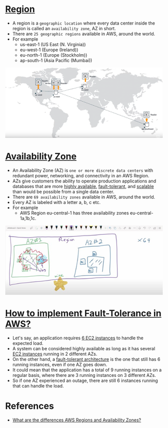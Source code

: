 
# [Region](https://aws.amazon.com/about-aws/global-infrastructure/regions_az/)
- A region is a `geographic location` where every data center inside the region is called an `availability zone`, AZ in short.
- There are `25 geographic regions` available in AWS, around the world.
- For example 
  - us-east-1 (US East (N. Virginia))
  - eu-west-1 (Europe (Ireland))
  - eu-north-1 (Europe (Stockholm))
  - ap-south-1 (Asia Pacific (Mumbai))

![img.png](6_DatabaseServices/AmazonAurora/assests/aurora_global_database_img.png)

# [Availability Zone](https://aws.amazon.com/about-aws/global-infrastructure/regions_az/) 
- An Availability Zone (AZ) is `one or more discrete data centers` with redundant power, networking, and connectivity in an AWS Region. 
- AZs give customers the ability to operate production applications and databases that are more [highly available](../1_HLDDesignComponents/0_SystemGlossaries/HighAvailability.md), [fault-tolerant](../1_HLDDesignComponents/0_SystemGlossaries/FaultTolerance&DisasterRecovery.md), and [scalable](../1_HLDDesignComponents/0_SystemGlossaries/Scalability.md) than would be possible from a single data center.
- There are `69 availability zones` available in AWS, around the world.
- Every AZ is labeled with a letter a, b, c etc.
- For example
  - AWS Region eu-central-1 has three availability zones eu-central-1a,1b,1c.

![img.png](9_OtherServices/assests/aws_az_region.png)

# [How to implement Fault-Tolerance in AWS?](https://www.linkedin.com/pulse/high-availability-vs-fault-tolerance-jon-bonso/) 
- Let's say, an application requires [6 EC2 instances](4_ComputeServices/EC2) to handle the expected load. 
- A system can be considered highly available as long as it has several [EC2 instances](4_ComputeServices/EC2) running in 2 different AZs. 
- On the other hand, a [fault-tolerant architecture](../1_HLDDesignComponents/0_SystemGlossaries/FaultTolerance&DisasterRecovery.md) is the one that still has 6 running instances, even if one AZ goes down.
- It could mean that the application has a total of 9 running instances on a regular basis, where there are 3 running instances on 3 different AZs. 
- So if one AZ experienced an outage, there are still 6 instances running that can handle the load.

# References
- [What are the differences AWS Regions and Availability Zones?](https://www.quora.com/What-are-the-differences-AWS-Regions-and-Availability-Zones)

